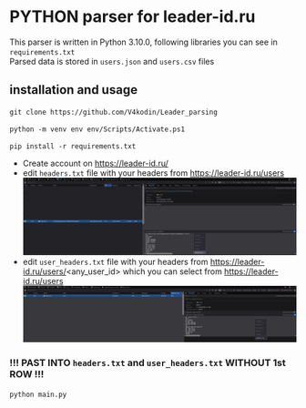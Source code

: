 # PYTHON parser for leader-id.ru
This parser is written in Python 3.10.0, following libraries you can see in `requirements.txt`   
Parsed data is stored in `users.json` and `users.csv` files
## installation and usage
```
git clone https://github.com/V4kodin/Leader_parsing
```
```
python -m venv env env/Scripts/Activate.ps1
```
```
pip install -r requirements.txt
```
* Create account on https://leader-id.ru/ 
* edit `headers.txt` file with your headers from https://leader-id.ru/users
![headers](/1.png)
* edit `user_headers.txt` file with your headers from https://leader-id.ru/users/<any_user_id> which you can select from https://leader-id.ru/users
![user_headers](/2.png)
### !!! PAST INTO `headers.txt` and `user_headers.txt` WITHOUT 1st ROW !!!

```
python main.py
```